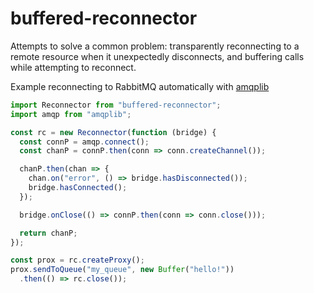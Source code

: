 # buffered-reconnector

Attempts to solve a common problem: transparently reconnecting to a remote resource when it unexpectedly disconnects, and buffering calls while attempting to reconnect.

Example reconnecting to RabbitMQ automatically with [amqplib](http://www.squaremobius.net/amqp.node/channel_api.html#model_close)

```js
import Reconnector from "buffered-reconnector";
import amqp from "amqplib";

const rc = new Reconnector(function (bridge) {
  const connP = amqp.connect();
  const chanP = connP.then(conn => conn.createChannel());

  chanP.then(chan => {
    chan.on("error", () => bridge.hasDisconnected());
    bridge.hasConnected();
  });

  bridge.onClose(() => connP.then(conn => conn.close()));

  return chanP;
});

const prox = rc.createProxy();
prox.sendToQueue("my_queue", new Buffer("hello!"))
  .then(() => rc.close());
```